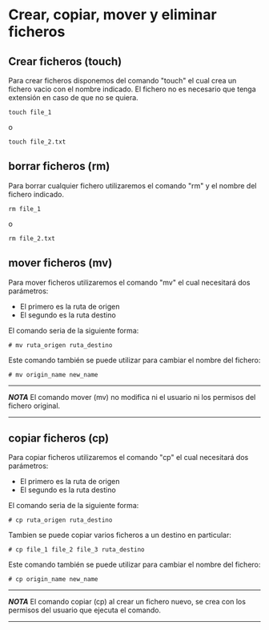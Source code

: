 # Crear, copiar, mover y eliminar ficheros #

## Crear ficheros (touch) ##
Para crear ficheros disponemos del comando "touch" el cual crea un fichero vacio con el nombre indicado. El fichero no es necesario que tenga extensión en caso de que no se quiera.

    touch file_1

o

    touch file_2.txt

## borrar ficheros (rm) ##
Para borrar cualquier fichero utilizaremos el comando "rm" y el nombre del fichero indicado.

    rm file_1

o

    rm file_2.txt

## mover ficheros (mv) ##
Para mover ficheros utilizaremos el comando "mv" el cual necesitará dos parámetros:

- El primero es la ruta de origen
- El segundo es la ruta destino

El comando seria de la siguiente forma:

    # mv ruta_origen ruta_destino

Este comando también se puede utilizar para cambiar el nombre del fichero:

    # mv origin_name new_name

***
***NOTA***
El comando mover (mv) no modifica ni el usuario ni los permisos del fichero original.
***

## copiar ficheros (cp) ##
Para copiar ficheros utilizaremos el comando "cp" el cual necesitará dos parámetros:

- El primero es la ruta de origen
- El segundo es la ruta destino

El comando seria de la siguiente forma:

    # cp ruta_origen ruta_destino

Tambien se puede copiar varios ficheros a un destino en particular:

    # cp file_1 file_2 file_3 ruta_destino

Este comando también se puede utilizar para cambiar el nombre del fichero:

    # cp origin_name new_name

***
***NOTA***
El comando copiar (cp) al crear un fichero nuevo, se crea con los permisos del usuario que ejecuta el comando.
***
